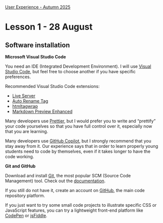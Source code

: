 [User Experience - Autumn 2025](https://github.com/arturomorarioja-kea/WD_UX_E25/blob/main/README.md)

# Lesson 1 - 28 August

## Software installation
**Microsoft Visual Studio Code**

You need an IDE (Integrated Development Environment). I will use [Visual Studio Code](https://code.visualstudio.com/), but feel free to choose another if you have specific preferences.

Recommended Visual Studio Code extensions:
- [Live Server](https://marketplace.visualstudio.com/items?itemName=ritwickdey.LiveServer)
- [Auto Rename Tag](https://marketplace.visualstudio.com/items?itemName=formulahendry.auto-rename-tag)
- [htmltagwrap](https://marketplace.visualstudio.com/items?itemName=bradgashler.htmltagwrap)
- [Markdown Preview Enhanced](https://marketplace.visualstudio.com/items?itemName=shd101wyy.markdown-preview-enhanced)

Many developers use [Prettier](https://marketplace.visualstudio.com/items?itemName=esbenp.prettier-vscode), but I would prefer you to write and “prettify” your code yourselves so that you have full control over it, especially now that you are learning.

Many developers use [GitHub Copilot](https://marketplace.visualstudio.com/items?itemName=GitHub.copilot), but I strongly recommend that you stay away from it. Our experience says that in order to learn properly  young students need to code by themselves, even if it takes longer to have the code working.

**Git and GitHub**

Download and install [Git](https://git-scm.com/), the most popular SCM (Source Code Management) tool. Check out the [documentation](https://git-scm.com/doc).

If you still do not have it, create an account on [GitHub](https://github.com/), the main code repository platform.

If you just want to try some small code projects to illustrate specific CSS or JavaScript features, you can try a lightweight front-end platform like [CodePen](https://codepen.io/) or [jsFiddle](https://jsfiddle.net/).
